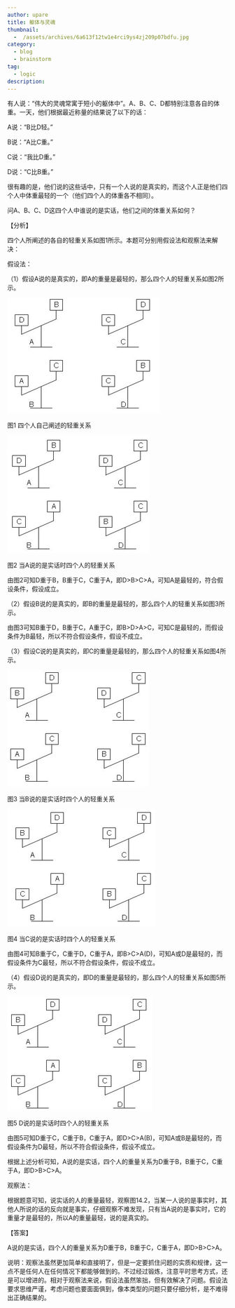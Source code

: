 ```yaml
---
author: upare
title: 躯体与灵魂
thumbnail:
  -  /assets/archives/6a613f12tw1e4rci9ys4zj209p07bdfu.jpg
category:
  - blog
  - brainstorm
tag:
  - logic
description: 
---
```

有人说：“伟大的灵魂常寓于短小的躯体中”。A、B、C、D都特别注意各自的体重。一天，他们根据最近称量的结果说了以下的话：

A说：“B比D轻。”

B说：“A比C重。”

C说：“我比D重。”

D说：“C比B重。”

很有趣的是，他们说的这些话中，只有一个人说的是真实的，而这个人正是他们四个人中体重最轻的一个（他们四个人的体重各不相同）。

问A、B、C、D这四个人中谁说的是实话，他们之间的体重关系如何？

【分析】

四个人所阐述的各自的轻重关系如图1所示。本题可分别用假设法和观察法来解决：

假设法：

（1）假设A说的是真实的，即A的重量是最轻的，那么四个人的轻重关系如图2所示。

![](/assets/archives/6a613f12tw1e4rci9ys4zj209p07bdfu.jpg)

图1 四个人自己阐述的轻重关系

![](/assets/archives/6a613f12tw1e4rciadi8gj209107gdfu.jpg)

图2 当A说的是实话时四个人的轻重关系

由图2可知D重于B，B重于C，C重于A，即D&gt;B&gt;C&gt;A，可知A是最轻的，符合假设条件，假设成立。

（2）假设B说的是真实的，即B的重量是最轻的，那么四个人的轻重关系如图3所示。

由图3可知B重于D，B重于C，A重于C，即B&gt;D&gt;A&gt;C，可知C是最轻的，而假设条件为B最轻，所以不符合假设条件，假设不成立。

（3）假设C说的是真实的，即C的重量是最轻的，那么四个人的轻重关系如图4所示。

![](/assets/archives/6a613f12tw1e4rciausp4j209007ejre.jpg)

图3 当B说的是实话时四个人的轻重关系

![](/assets/archives/6a613f12tw1e4rcibbhnqj209e07gdfu.jpg)

图4 当C说的是实话时四个人的轻重关系

由图4可知B重于C，C重于D，C重于A，即B&gt;C&gt;A(D)，可知A或D是最轻的，而假设条件为C最轻，所以不符合假设条件，假设不成立。

（4）假设D说的是真实的，即D的重量是最轻的，那么四个人的轻重关系如图5所示。

![](/assets/archives/6a613f12tw1e4rcic2h46j2097079aa2.jpg)

图5 D说的是实话时四个人的轻重关系

由图5可知D重于C，C重于B，C重于A，即D&gt;C&gt;A(B)，可知A或B是最轻的，而假设条件为D最轻，所以不符合假设条件，假设不成立。

根据上述分析可知，A说的是实话，四个人的重量关系为D重于B，B重于C，C重于A，即D&gt;B&gt;C&gt;A。

观察法：

根据题意可知，说实话的人的重量最轻，观察图14.2，当某一人说的是事实时，其他人所说的话的反向就是事实，仔细观察不难发现，只有当A说的是事实时，它的重量才是最轻的，所以A的重量最轻，说的是真实的。

【答案】

A说的是实话，四个人的重量关系为D重于B，B重于C，C重于A，即D&gt;B&gt;C&gt;A。

说明：观察法虽然更加简单和直接明了，但是一定要抓住问题的实质和规律，这一点不是任何人在任何情况下都能够做到的。不过经过锻炼，注意平时思考方式，还是可以增进的。相对于观察法来说，假设法虽然笨拙，但有效解决了问题。假设法要求思维严谨，考虑问题也要面面俱到，像本类型的问题只要仔细分析，是不难得出正确结果的。